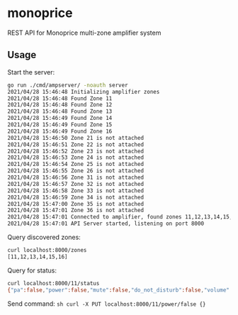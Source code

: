 # monoprice
REST API for Monoprice multi-zone amplifier system

## Usage

Start the server:
```sh
go run ./cmd/ampserver/ -noauth server 
2021/04/28 15:46:48 Initializing amplifier zones
2021/04/28 15:46:48 Found Zone 11
2021/04/28 15:46:48 Found Zone 12
2021/04/28 15:46:48 Found Zone 13
2021/04/28 15:46:49 Found Zone 14
2021/04/28 15:46:49 Found Zone 15
2021/04/28 15:46:49 Found Zone 16
2021/04/28 15:46:50 Zone 21 is not attached
2021/04/28 15:46:51 Zone 22 is not attached
2021/04/28 15:46:52 Zone 23 is not attached
2021/04/28 15:46:53 Zone 24 is not attached
2021/04/28 15:46:54 Zone 25 is not attached
2021/04/28 15:46:55 Zone 26 is not attached
2021/04/28 15:46:56 Zone 31 is not attached
2021/04/28 15:46:57 Zone 32 is not attached
2021/04/28 15:46:58 Zone 33 is not attached
2021/04/28 15:46:59 Zone 34 is not attached
2021/04/28 15:47:00 Zone 35 is not attached
2021/04/28 15:47:01 Zone 36 is not attached
2021/04/28 15:47:01 Connected to amplifier, found zones 11,12,13,14,15,16
2021/04/28 15:47:01 API Server started, listening on port 8000
```

Query discovered zones:
```sh
curl localhost:8000/zones
[11,12,13,14,15,16]
```


Query for status:
```sh
curl localhost:8000/11/status
{"pa":false,"power":false,"mute":false,"do_not_disturb":false,"volume":13,"treble":7,"bass":5,"balance":10,"source":3,"keypad":true}
```

Send command:
`sh
curl -X PUT localhost:8000/11/power/false
{}
`

